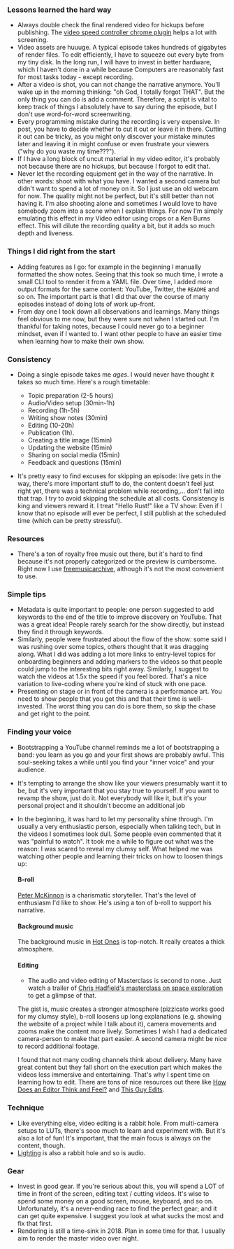### Lessons learned the hard way

- Always double check the final rendered video for hickups before publishing.
  The [video speed controller chrome
  plugin](https://chrome.google.com/webstore/detail/video-speed-controller/nffaoalbilbmmfgbnbgppjihopabppdk)
  helps a lot with screening.
- Video assets are huuuge. A typical episode takes hundreds of gigabytes of
  render files. To edit efficiently, I have to squeeze out every byte from my
  tiny disk. In the long run, I will have to invest in better hardware, which I
  haven't done in a while because Computers are reasonably fast for most tasks
  today - except recording.
- After a video is shot, you can not change the narrative anymore. You'll wake
  up in the morning thinking: "oh God, I totally forgot THAT". But the only thing
  you can do is add a comment.
  Therefore, a script is vital to keep track of things I absolutely
  have to say during the episode, but I don't use word-for-word screenwriting.
- Every programming mistake during the recording is very expensive. In post, you
  have to decide whether to cut it out or leave it in there. Cutting it out can
  be tricky, as you might only discover your mistake minutes later and leaving
  it in might confuse or even frustrate your viewers ("why do you waste my
  time???").
- If I have a long block of uncut material in my video editor, it's probably not
  because there are no hickups, but because I forgot to edit that.
- Never let the recording equipment get in the way of the narrative. In other
  words: shoot with what you have. I wanted a second camera but didn't want to
  spend a lot of money on it. So I just use an old webcam for now. The quality
  might not be perfect, but it's still better than not having it. I'm also
  shooting alone and sometimes I would love to have somebody zoom into a scene
  when I explain things. For now I'm simply emulating this effect in my Video
  editor using crops or a Ken Burns effect. This will dilute the recording
  quality a bit, but it adds so much depth and liveness.

### Things I did right from the start

- Adding features as I go: for example in the beginning I manually formatted the show notes.
  Seeing that this took so much time, I wrote a small CLI tool to render it from
  a YAML file. Over time, I added more output formats for the same content:
  YouTube, Twitter, the `README` and so on. The important part is that I did
  that over the course of many episodes instead of doing lots of work up-front.
- From day one I took down all observations and learnings. Many things feel
  obvious to me now, but they were sure not when I started out. I'm thankful for
  taking notes, because I could never go to a beginner mindset, even if I wanted
  to. I want other people to have an easier time when learning how to make their own show.

### Consistency

- Doing a single episode takes me *ages*. I would never have thought it takes so
  much time. Here's a rough timetable:
  * Topic preparation (2-5 hours)
  * Audio/Video setup (30min-1h)
  * Recording (1h-5h)
  * Writing show notes (30min)
  * Editing (10-20h)
  * Publication (1h).
  * Creating a title image (15min)
  * Updating the website (15min)
  * Sharing on social media (15min)
  * Feedback and questions (15min)

- It's pretty easy to find excuses for skipping an episode: live gets in the
  way, there's more important stuff to do, the content doesn't feel just right
  yet, there was a technical problem while recording,... don't fall into that
  trap. I try to avoid skipping the schedule at all costs. Consistency is king
  and viewers reward it. I treat "Hello Rust!" like a TV show: Even if I know
  that no episode will ever be perfect, I still publish at the scheduled time
  (which can be pretty stressful).

### Resources

- There's a ton of royalty free music out there, but it's hard to find because
  it's not properly categorized or the preview is cumbersome. Right now I use
  [freemusicarchive](freemusicarchive.org/), although it's not the most
  convenient to use.

### Simple tips 

- Metadata is quite important to people: one person suggested to add keywords
  to the end of the title to improve discovery on YouTube. That was a great
  idea! People rarely search for the show directly, but instead they find it
  through keywords.
- Similarly, people were frustrated about the flow of the show: some said
  I was rushing over some topics, others thought that it was dragging along.
  What I did was adding a lot more links to entry-level topics for onboarding
  beginners and adding markers to the videos so that people could jump to the
  interesting bits right away. Similarly, I suggest to watch the videos at 1.5x
  the speed if you feel bored. That's a nice variation to live-coding where
  you're kind of stuck with one pace.
- Presenting on stage or in front of the camera is a performance art. You need
  to show people that you got this and that their time is well-invested. The
  worst thing you can do is bore them, so skip the chase and get right to the
  point.

### Finding your voice

- Bootstrapping a YouTube channel reminds me a lot of bootstrapping a band: you
  learn as you go and your first shows are probably awful. This soul-seeking
  takes a while until you find your "inner voice" and your audience. 
- It's tempting to arrange the show like your viewers presumably want it to be,
  but it's very important that you stay true to yourself. If you want to revamp
  the show, just do it. Not everybody will like it, but it's your personal
  project and it shouldn't become an additional job
- In the beginning, it was hard to let my personality shine through. I'm usually
  a very enthusiastic person, especially when talking tech, but in the videos I
  sometimes look dull. Some people even commented that it was "painful to
  watch". It took me a while to figure out what was the reason: I was scared to
  reveal my clumsy self. What helped me was watching other people and learning
  their tricks on how to loosen things up:

  #### B-roll

  [Peter McKinnon](https://www.youtube.com/user/petermckinnon24) is a
    charismatic storyteller. That's the level of enthusiasm I'd like to show.
    He's using a ton of b-roll to support his narrative.

  #### Background music

  The background music in [Hot Ones](https://www.youtube.com/user/FirstWeFeast)
  is top-notch. It really creates a thick atmosphere.

  #### Editing

  * The audio and video editing of Masterclass is second to none. Just watch a
    trailer of [Chris Hadfield's masterclass on space
    exploration](https://www.masterclass.com/classes/chris-hadfield-teaches-space-exploration)
    to get a glimpse of that.

  The gist is, music creates a stronger atmosphere
  (pizzicato works good for my clumsy style), b-roll loosens up long
  explanations (e.g. showing the website of a project while I talk about it),
  camera movements and zooms make the content more lively. Sometimes I wish I
  had a dedicated camera-person to make that part easier. A second camera might
  be nice to record additional footage.

  I found that not many coding channels think about delivery. Many have great
  content but they fall short on the execution part which makes the videos less
  immersive and entertaining.
  That's why I spent time on learning how to edit. There are tons of nice
  resources out there like [How Does an Editor Think and
  Feel?](https://www.youtube.com/watch?v=3Q3eITC01Fg) and [This Guy Edits](https://www.youtube.com/channel/UCcPuBEAwuF6XWXkcXJXJwsg).


### Technique

- Like everything else, video editing is a rabbit hole. From multi-camera setups
  to LUTs, there's sooo much to learn and experiment with. But it's also a lot
  of fun! It's important, that the main focus is always on the content, though.
- [Lighting](https://www.youtube.com/watch?v=eZ5hpcn6tIM) is also a rabbit hole
  and so is audio.

### Gear

- Invest in good gear. If you're serious about this, you will spend a LOT of
  time in front of the screen, editing text / cutting videos. It's wise to spend
  some money on a good screen, mouse, keyboard, and so on. Unfortunately, it's
  a never-ending race to find the perfect gear; and it can get quite
  expensive. I suggest you look at what sucks the most and fix that first.
- Rendering is still a time-sink in 2018. Plan in some time for that. I usually
  aim to render the master video over night.

